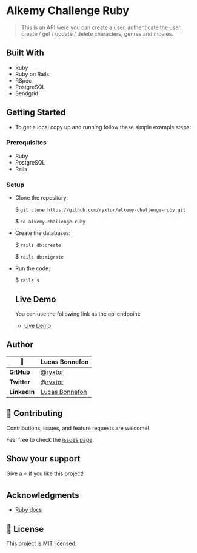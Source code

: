 # Alkemy Challenge Ruby

> This is an API were you can create a user, authenticate the user, create / get / update / delete characters, genres and movies.
## Built With

  - Ruby
  - Ruby on Rails
  - RSpec
  - PostgreSQL
  - Sendgrid

## Getting Started

- To get a local copy up and running follow these simple example steps:

### Prerequisites

  - Ruby
  - PostgreSQL
  - Rails

### Setup

- Clone the repository:

  $ `git clone https://github.com/ryxtor/alkemy-challenge-ruby.git`

  $ `cd alkemy-challenge-ruby`

- Create the databases:
  
  $ `rails db:create`

  $ `rails db:migrate`

- Run the code:
  
  $ `rails s`

  ## Live Demo

  You can use the following link as the api endpoint:

  - [Live Demo](https://alkemy-ryxtor.herokuapp.com)
  
## Author

|    👤    | **Lucas Bonnefon**                                             |
| ------------ | ----------------------------------------------------        |
| **GitHub**   | [@ryxtor](https://github.com/ryxtor)                |
| **Twitter**  | [@ryxtor](https://twitter.com/ryxtor)              |
| **LinkedIn** | [Lucas Bonnefon](https://www.linkedin.com/in/lucasbonnefon/)|


## 🤝 Contributing

Contributions, issues, and feature requests are welcome!

Feel free to check the [issues page](../../issues/).

## Show your support

Give a ⭐️ if you like this project!

## Acknowledgments

- [Ruby docs](https://ruby-doc.org)

## 📝 License

This project is [MIT](./MIT.md) licensed.